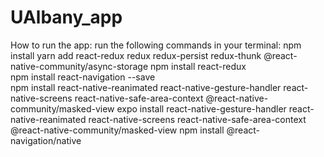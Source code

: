 # UAlbany_app

How to run the app:
  run the following commands in your terminal:
    npm install
    yarn add react-redux redux redux-persist redux-thunk @react-native-community/async-storage
    npm install react-redux     
    npm install react-navigation --save  
    npm install react-native-reanimated react-native-gesture-handler react-native-screens react-native-safe-area-context @react-native-community/masked-view
    expo install react-native-gesture-handler react-native-reanimated react-native-screens react-native-safe-area-context @react-native-community/masked-view
    npm install @react-navigation/native

